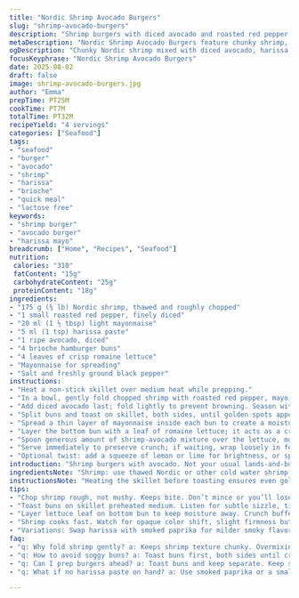 ```yaml
---
title: "Nordic Shrimp Avocado Burgers"
slug: "shrimp-avocado-burgers"
description: "Shrimp burgers with diced avocado and roasted red pepper, lightly spiced with harissa mayo. Toasted brioche buns hold crisp romaine lettuce, a creamy, tangy shrimp-avocado salad filling. Quick sear, tender shrimp texture, vibrant flavors. Adapted with ingredient tweaks and timing notes to avoid soggy buns and over-mixing. No nuts, lactose-free, simple seafood main."
metaDescription: "Nordic Shrimp Avocado Burgers feature chunky shrimp, roasted red pepper and harissa mayo on toasted brioche buns with crisp romaine lettuce for fresh texture"
ogDescription: "Chunky Nordic shrimp mixed with diced avocado, harissa mayo and roasted red pepper layered on toasted brioche with crisp romaine. Quick sear, no soggy buns."
focusKeyphrase: "Nordic Shrimp Avocado Burgers"
date: 2025-08-02
draft: false
image: shrimp-avocado-burgers.jpg
author: "Emma"
prepTime: PT25M
cookTime: PT7M
totalTime: PT32M
recipeYield: "4 servings"
categories: ["Seafood"]
tags:
- "seafood"
- "burger"
- "avocado"
- "shrimp"
- "harissa"
- "brioche"
- "quick meal"
- "lactose free"
keywords:
- "shrimp burger"
- "avocado burger"
- "harissa mayo"
breadcrumb: ["Home", "Recipes", "Seafood"]
nutrition: 
 calories: "310"
 fatContent: "15g"
 carbohydrateContent: "25g"
 proteinContent: "18g"
ingredients:
- "175 g (⅜ lb) Nordic shrimp, thawed and roughly chopped"
- "1 small roasted red pepper, finely diced"
- "20 ml (1 ½ tbsp) light mayonnaise"
- "5 ml (1 tsp) harissa paste"
- "1 ripe avocado, diced"
- "4 brioche hamburger buns"
- "4 leaves of crisp romaine lettuce"
- "Mayonnaise for spreading"
- "Salt and freshly ground black pepper"
instructions:
- "Heat a non-stick skillet over medium heat while prepping."
- "In a bowl, gently fold chopped shrimp with roasted red pepper, mayo, and harissa until almost combined but chunks remain visible; avoid overmixing — keeps texture intact."
- "Add diced avocado last; fold lightly to prevent browning. Season with salt and pepper just before assembling to avoid watering down."
- "Split buns and toast on skillet, both sides, until golden spots appear and edges crisp — about 2–3 minutes per side. Listen for the slight sizzle sound, signaling good caramelization."
- "Spread a thin layer of mayonnaise inside each bun to create a moisture barrier. Helps prevent soggy bread from the creamy filling."
- "Layer the bottom bun with a leaf of romaine lettuce; it acts as a crunch buffer and water trap."
- "Spoon generous amount of shrimp-avocado mixture over the lettuce, mound slightly, then top with the bun."
- "Serve immediately to preserve crunch; if waiting, wrap loosely in foil but expect slight bun softening."
- "Optional twist: add a squeeze of lemon or lime for brightness, or sprinkle smoked paprika on shrimp mix for a smoky kick."
introduction: "Shrimp burgers with avocado. Not your usual lands-and-burger situation. I learned fast that mixing stuff too vigorously muddies the texture — shrimp gotta stay chunky, juicy with a hint of sweet brine. Tossed the usual green bell pepper for roasted red pepper this time — deeper flavor, subtle sweetness. Mayonnaise and harissa bring creamy heat, but balance is everything; too much harissa overwhelms the delicate shrimp. Toasting buns? Mandatory. Skip it, and you get mushy disappointment. Crisp edges, tiny crackles when biting in — that’s how you know it’s done. Lettuce leaf under the shrimp mix stops bread from sucking up moisture — rookie mistake fixed. Don’t underestimate the avocado—adds creaminess but fragile too. Too early folding, avocado browns. Timing, guys. I add it last. Real talk, these burgers don’t need elaborate dressing. Simple, fresh, fast to assemble and faster to disappear when hungry guests show up."
ingredientsNote: "Shrimp: use thawed Nordic or other cold water shrimp to avoid rubbery chew. Rough chop them for texture; finely minced shrimp get pasty. Roasted red pepper swapped from green bell pepper for complex flavor and moisture control — fresh green bell works but shifts the profile. Mayo: light mayo keeps the fat in check, but any mayo works. Harissa: scale quantity to your spice tolerance or try smoked paprika for different heat. Avocado should be ripe yet firm — mushy avocado turns the whole mix into guacamole, which lacks structure. Buns: brioche recommended for buttery crispness; any sturdy sesame or potato roll works. Lettuce: crispy romaine guards the bread from sogginess and adds nice crunch; butter lettuce or iceberg could replace but watch water content. Salt and pepper last to avoid drawing out greens and avocado moisture too soon."
instructionsNote: "Heating the skillet before toasting ensures even golden crust without burning. Toast buns both sides until you hear slight crunch and see color spots, flipping carefully. Mayonnaise on the bun interior sets a moisture barrier preventing burger sogginess — learn from kitchen misfires. Mixing shrimp with mayo and harissa quickly but gently avoids mush. Add avocado diced last and fold in lightly — timing prevents unwanted browning and textural loss. Layer lettuce under shrimp for crunch and to keep bun dry. Assemble just before serving to keep textures intact. If prepping ahead, toast buns shortly before serving. Experiment with a squeeze of citrus or fresh herbs for added dimension. Overcooked shrimp becomes rubbery — barely warm through for best bite. Watch and listen: shrimp turns opaque, slightly firm but still tender. Don’t skip the crispy bun stage, it changes the whole experience."
tips:
- "Chop shrimp rough, not mushy. Keeps bite. Don’t mince or you’ll lose texture. Harissa paste quantity? Adjust by heat level. Too much clobbers shrimp delicate taste. Fold gently; overmix break chunks. Add avocado last. Browning’s instant with early mixing. Timing crucial for freshness and color."
- "Toast buns on skillet preheated medium. Listen for subtle sizzle, tiny crackles on surface. Golden spots appear randomly. Both sides, 2 to 3 minutes each. Crisp exterior stops moisture soak from filling. Apply mayo thin layer inside bun acts as moisture barrier; avoid soggy bread ruins crunch and bite."
- "Layer lettuce leaf on bottom bun to keep moisture away. Crunch buffer, extra water trap. Romaine preferred but butter or iceberg works if watching water content. Spread shrimp-avocado topping in a mound; don’t flatten. Keeps texture noticeable. Serve immediately for crunch retention or wrap loosely in foil if serving later."
- "Shrimp cooks fast. Watch for opaque color shift, slight firmness but no rubbery chew. Overcook and texture tanks. Use fresh or properly thawed frozen Nordic shrimp for best mouthfeel. Make sure heat isn’t too high or outside cooks too fast leaving cold center. Medium heat steady is key for even cooking."
- "Variations: Swap harissa with smoked paprika for milder smoky flavor. Green bell pepper works instead of roasted red pepper but changes moisture and flavor depth. Brioche buns preferred for buttery crunch, but sesame or potato rolls can replace. Fresh squeeze of lemon or lime brightens and adds acidity at serving."
faq:
- "q: Why fold shrimp gently? a: Keeps shrimp texture chunky. Overmixing breaks down pieces. Shrimp tastes better with chunks. Browning avocado happens fast if mixed early. Timing affects color and texture too."
- "q: How to avoid soggy buns? a: Toast buns first, both sides until crisp. Mayonnaise spread inside creates a moisture barrier. Lettuce leaf under shrimp mix adds protection from wet filling. Otherwise bread soaks excess sauce, ends mushy."
- "q: Can I prep burgers ahead? a: Toast buns and keep separate. Keep shrimp mix refrigerated, add avocado last right before assembling. Wrap buns loosely if needed but expect slight softening. Assemble close to serving time for best texture."
- "q: What if no harissa paste on hand? a: Use smoked paprika or a small amount of chili paste. Adjust quantity for heat preference. Mayonnaise still key for creamy texture. Avoid overpowering delicate shrimp with too much spice."

---
```

